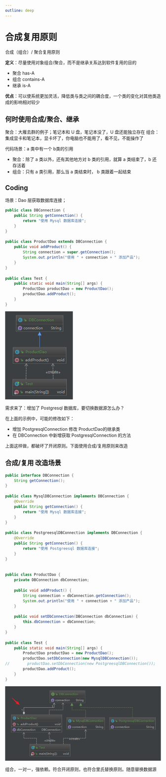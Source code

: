 ```yaml
---
outline: deep
---
```

# 合成复用原则

合成（组合）/ 聚合复用原则

**定义**：尽量使用对象组合/聚合，而不是继承关系达到软件复用的目的

* 聚合 has-A
* 组合 contains-A
* 继承 is-A

**优点**：可以使系统更加灵活，降低类与类之间的耦合度，一个类的变化对其他类造成的影响相对较少

## 何时使用合成/聚合、继承

聚合：大雁去群的例子；笔记本和 U 盘，笔记本没了，U 盘还能独立存在
组合：集成显卡和笔记本，显卡坏了，你电脑也不能用了，看不见，不能操作了

代码场景：a 类中有一个 b类的引用

* 聚合：除了 a 类以外，还有其他地方对 b 类的引用，就算 a 类结束了，b 还存活着
* 组合：只有 a 类引用，那么当 a 类结束时， b 类跟着一起结束

## Coding

场景：Dao 层获取数据库连接；

```java
public class DBConnection {
    public String getConnection() {
        return "使用 Mysql 数据库连接";
    }
}

public class ProductDao extends DBConnection {
    public void addProduct() {
        String connection = super.getConnection();
        System.out.println("使用 " + connection + " 添加产品");
    }
}

public class Test {
    public static void main(String[] args) {
        ProductDao productDao = new ProductDao();
        productDao.addProduct();
    }
}
```

![](./assets/markdown-img-paste-20180826210352150.png)

需求来了：增加了 Postgresql 数据库，要切换数据源怎么办？

在上面的示例中，可能的修改如下：

* 增加 PostgresqlConnection 修改 ProductDao的继承类
* 在 DBConnection 中新增获取 PostgresqlConnection 的方法

上面这样做，都破坏了开闭原则。下面使用合成/复用原则来改造

## 合成/复用 改造场景

```java
public interface DBConnection {
    String getConnection();
}

public class MysqlDBConnection implements DBConnection {
    @Override
    public String getConnection() {
        return "使用 Mysql 数据库连接";
    }
}

public class PostgreesqlDBConnection implements DBConnection {
    @Override
    public String getConnection() {
        return "使用 Postgreesql 数据库连接";
    }
}


public class ProductDao {
    private DBConnection dbConnection;

    public void addProduct() {
        String connection = dbConnection.getConnection();
        System.out.println("使用 " + connection + " 添加产品");
    }

    public void setDbConnection(DBConnection dbConnection) {
        this.dbConnection = dbConnection;
    }
}

public class Test {
    public static void main(String[] args) {
        ProductDao productDao = new ProductDao();
        productDao.setDbConnection(new MysqlDBConnection());
//        productDao.setDbConnection(new PostgreesqlDBConnection());
        productDao.addProduct();
    }
}
```

![](./assets/markdown-img-paste-2018082621124512.png)

组合，一对一，强依赖。符合开闭原则，也符合里氏替换原则。随意替换数据源
